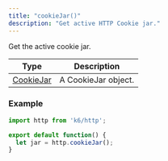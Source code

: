 ```yaml
---
title: "cookieJar()"
description: "Get active HTTP Cookie jar."
---
```


Get the active cookie jar.

| Type                                                       | Description         |
| ---------------------------------------------------------- | ------------------- |
| [CookieJar](/javascript-api/k6-http/cookiejar-k6-http) | A CookieJar object. |

### Example

<div class="code-group" data-props='{"labels": []}'>

```js
import http from 'k6/http';

export default function() {
  let jar = http.cookieJar();
}
```

</div>
